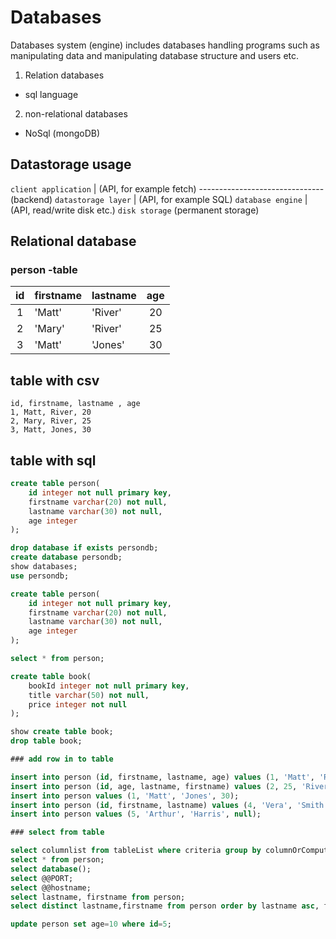 # Databases

Databases system (engine) includes databases handling programs such as manipulating data and manipulating database structure and users etc.

1. Relation databases

- sql language

2. non-relational databases

- NoSql (mongoDB)

## Datastorage usage

`client application`
| (API, for example fetch)
------------------------------- (backend)
`datastorage layer`
| (API, for example SQL)
`database engine`
| (API, read/write disk etc.)
`disk storage` (permanent storage)

## Relational database

### **person** -table

| id  | firstname | lastname | age |
| :-: | --------- | -------- | :-: |
|  1  | 'Matt'    | 'River'  | 20  |
|  2  | 'Mary'    | 'River'  | 25  |
|  3  | 'Matt'    | 'Jones'  | 30  |

## table with csv

```csv
id, firstname, lastname , age
1, Matt, River, 20
2, Mary, River, 25
3, Matt, Jones, 30
```

## table with sql

```SQL
create table person(
    id integer not null primary key,
    firstname varchar(20) not null,
    lastname varchar(30) not null,
    age integer
);
```

```SQL
drop database if exists persondb;
create database persondb;
show databases;
use persondb;

create table person(
    id integer not null primary key,
    firstname varchar(20) not null,
    lastname varchar(30) not null,
    age integer
);

select * from person;

create table book(
    bookId integer not null primary key,
    title varchar(50) not null,
    price integer not null
);

show create table book;
drop table book;

### add row in to table

insert into person (id, firstname, lastname, age) values (1, 'Matt', 'River', 20);
insert into person (id, age, lastname, firstname) values (2, 25, 'River', 'Mary');
insert into person values (1, 'Matt', 'Jones', 30);
insert into person (id, firstname, lastname) values (4, 'Vera', 'Smith');
insert into person values (5, 'Arthur', 'Harris', null);

### select from table

select columnlist from tableList where criteria group by columnOrComputedValue having filterCriteria order by sortingCriteria;
select * from person;
select database();
select @@PORT;
select @@hostname;
select lastname, firstname from person;
select distinct lastname,firstname from person order by lastname asc, firstname asc;

update person set age=10 where id=5;

```
